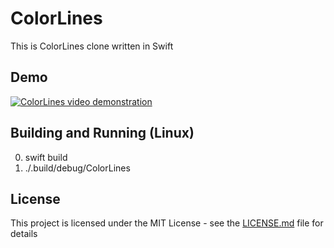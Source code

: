 # ColorLines

This is ColorLines clone written in Swift

## Demo

[![ColorLines video demonstration](https://img.youtube.com/vi/86_0oFB7A_o/0.jpg)](https://www.youtube.com/watch?v=86_0oFB7A_o)

## Building and Running (Linux)

 0. swift build
 0. ./.build/debug/ColorLines

## License

This project is licensed under the MIT License - see the [LICENSE.md](LICENSE.md) file for details
